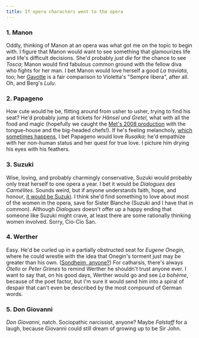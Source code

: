 ```yaml
---
title: If opera characters went to the opera
---
```


<h3>1. Manon<br>
</h3>
<p>
	Oddly, thinking of Manon at an opera was what got me on the topic to begin with. I figure that Manon would want to see something that glamourizes life and life's difficult decisions. She'd probably <em>just die</em> for the chance to see <em>Tosca</em>; Manon would find fabulous common ground with the fellow diva who fights for her man. I bet Manon would love herself a good <em>La traviata</em>, too; her <a href="http://www.youtube.com/watch?v=_Sz2mpzYjcI" target="_blank">Gavotte</a> is a fair comparison to Violetta's "Sempre libera", after all. Oh, and Berg's <em>Lulu</em>.
</p>
<h3>2. Papageno</h3>
<p>
	How cute would he be, flitting around from usher to usher, trying to find his seat? He'd probably jump at tickets for <em>Hänsel und Gretel</em>, what with all the food and magic (hopefully we caught the <a href="https://www.youtube.com/watch?v=wMuEwhw97RI" target="_blank">Met's 2008 production</a> with the tongue-house and the big-headed chefs!). If he's feeling melancholy, <a href="http://www.youtube.com/watch?v=flVBOlBg_tg" target="_blank">which sometimes happens</a>, I bet Papageno would love <em>Rusalka</em>; he'd empathize with her non-human status and her quest for true love. I picture him drying his eyes with his feathers.
</p>
<h3>3. Suzuki</h3>
<p>
	Wise, loving, and probably charmingly conservative, Suzuki would probably only treat herself to one opera a year. I bet it would be <em>Dialogues des Carmélites</em>. Sounds weird, but if anyone understands faith, hope, and honour, <a href="/talking-with-singers-elizabeth-deshong/" target="_blank">it would be Suzuki</a>. I think she'd find something to love about most of the women in the opera, save for Sister Blanche (Suzuki and I have that in common). Although <em>Dialogues</em> doesn't offer up a happy ending that someone like Suzuki might crave, at least there are some rationally thinking women involved. Sorry, Cio-Cio San.
</p>
<h3>4. Werther</h3>
<p>
	Easy. He'd be curled up in a partially obstructed seat for <em>Eugene Onegin</em>, where he could wrestle with the idea that Onegin's torment just may be greater than his own. (<a href="http://www.youtube.com/watch?v=LFgMowOwek0" target="_blank">Sondheim, anyone?</a>) For catharsis, there's always <em>Otello </em>or <em>Peter Grimes</em> to remind Werther he shouldn't trust anyone ever. I want to say that, on his good days, Werther would go and see <em>La bohème</em>, because of the poet factor, but I'm sure it would send him into a spiral of despair that can't even be described by the most compound of German words.
</p>
<h3>5. Don Giovanni</h3>
<p>
	<em>Don Giovanni</em>, natch. Sociopathic narcissist, anyone? Maybe <em>Falstaff</em> for a laugh, because Giovanni could still dream of growing up to be Sir John.
</p>
